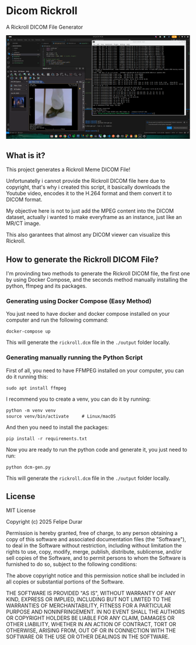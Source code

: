 # Dicom Rickroll
A Rickroll DICOM File Generator

![alt text](screenshots/screenshot1.png)

## What is it?
This project generates a Rickroll Meme DICOM File!

Unfortunatelly i cannot provide the Rickroll DICOM file here due to copyright, that's why i created this script, it basically downloads the Youtube video, 
encodes it to the H.264 format and them convert it to DICOM format.

My objective here is not to just add the MPEG content into the DICOM dataset, actually i wanted to make everyframe as an instance, just like an MR/CT image.

This also garantees that almost any DICOM viewer can visualize this Rickroll.

## How to generate the Rickroll DICOM File?
I'm provinding two methods to generate the Rickroll DICOM file, the first one by 
using Docker Compose, and the seconds method manually installing the python, ffmpeg and its packages.

### Generating using Docker Compose (Easy Method)
You just need to have docker and docker compose installed on your computer and run the following command:
```
docker-compose up
```
This will generate the ```rickroll.dcm``` file in the ```./output``` folder locally.

### Generating manually running the Python Script
First of all, you need to have FFMPEG installed on your computer, you can do it running this:
```
sudo apt install ffmpeg
```

I recommend you to create a venv, you can do it by running:
```
python -m venv venv
source venv/bin/activate     # Linux/macOS
```

And then you need to install the packages:
```
pip install -r requirements.txt
```

Now you are ready to run the python code and generate it, you just need to run:
```
python dcm-gen.py
```

This will generate the ```rickroll.dcm``` file in the ```./output``` folder locally.


## License
MIT License

Copyright (c) 2025 Felipe Durar

Permission is hereby granted, free of charge, to any person obtaining a copy of this software and associated documentation files (the "Software"), to deal in the Software without restriction, including without limitation the rights to use, copy, modify, merge, publish, distribute, sublicense, and/or sell copies of the Software, and to permit persons to whom the Software is furnished to do so, subject to the following conditions:

The above copyright notice and this permission notice shall be included in all copies or substantial portions of the Software.

THE SOFTWARE IS PROVIDED "AS IS", WITHOUT WARRANTY OF ANY KIND, EXPRESS OR IMPLIED, INCLUDING BUT NOT LIMITED TO THE WARRANTIES OF MERCHANTABILITY, FITNESS FOR A PARTICULAR PURPOSE AND NONINFRINGEMENT. IN NO EVENT SHALL THE AUTHORS OR COPYRIGHT HOLDERS BE LIABLE FOR ANY CLAIM, DAMAGES OR OTHER LIABILITY, WHETHER IN AN ACTION OF CONTRACT, TORT OR OTHERWISE, ARISING FROM, OUT OF OR IN CONNECTION WITH THE SOFTWARE OR THE USE OR OTHER DEALINGS IN THE SOFTWARE.
